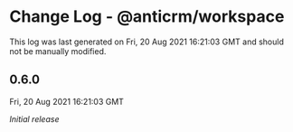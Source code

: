 # Change Log - @anticrm/workspace

This log was last generated on Fri, 20 Aug 2021 16:21:03 GMT and should not be manually modified.

## 0.6.0
Fri, 20 Aug 2021 16:21:03 GMT

_Initial release_


